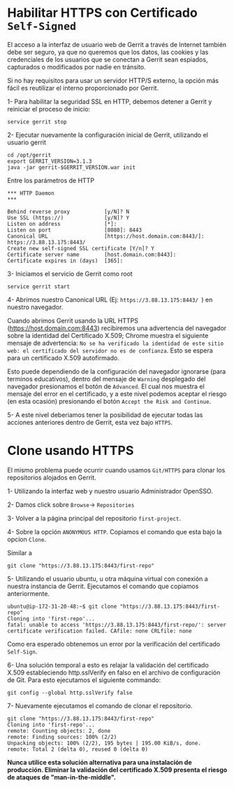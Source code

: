 # Habilitar HTTPS con Certificado `Self-Signed`

El acceso a la interfaz de usuario web de Gerrit a través de Internet también debe ser seguro, ya que no queremos que los datos, las cookies y las credenciales de los usuarios que se conectan a Gerrit sean espiados, capturados o modificados por nadie en tránsito.

Si no hay requisitos para usar un servidor HTTP/S externo, la opción más fácil es reutilizar el interno proporcionado por Gerrit. 

1- Para habilitar la seguridad SSL en HTTP, debemos detener a Gerrit y reiniciar el proceso de inicio:

```
service gerrit stop
```

2- Ejecutar nuevamente la configuración inicial de Gerrit, utilizando el usuario gerrit

```
cd /opt/gerrit
export GERRIT_VERSION=3.1.3
java -jar gerrit-$GERRIT_VERSION.war init
```

Entre los parámetros de HTTP 

```
*** HTTP Daemon
*** 

Behind reverse proxy           [y/N]? N
Use SSL (https://)             [y/N]? Y
Listen on address              [*]: 
Listen on port                 [8080]: 8443
Canonical URL                  [https://host.domain.com:8443/]: https://3.88.13.175:8443/ 
Create new self-signed SSL certificate [Y/n]? Y
Certificate server name        [host.domain.com:8443]: 
Certificate expires in (days)  [365]:
```


3- Iniciamos el servicio de Gerrit como root

```
service gerrit start
```

4- Abrimos nuestro Canonical URL (Ej: `https://3.88.13.175:8443/ `) en nuestro navegador.

Cuando abrimos Gerrit usando la URL HTTPS (https://host.domain.com:8443) recibiremos una advertencia del navegador sobre la identidad del Certificado X.509; Chrome muestra el siguiente mensaje de advertencia: `No se ha verificado la identidad de este sitio web: el certificado del servidor no es de confianza`. 
Esto se espera para un certificado X.509 autofirmado.

Esto puede dependiendo de la configuración del navegador ignorarse (para terminos educativos), dentro del mensaje de `Warning` desplegado del navegador presionamos el botón de `Advanced`. El cual nos muestra el mensaje del error en el certificado, y a este nivel podemos aceptar el riesgo (en esta ocasión) presionando el botón `Accept the Risk and Continue`.

5- A este nivel deberiamos tener la posibilidad de ejecutar todas las acciones anteriores dentro de Gerrit, esta vez bajo `HTTPS`.

# Clone usando HTTPS

El mismo problema puede ocurrir cuando usamos `Git/HTTPS` para clonar los repositorios alojados en Gerrit.

1- Utilizando la interfaz web y nuestro usuario Administrador OpenSSO.

2- Damos click sobre `Browse`-> `Repositories`

3- Volver a la página principal del repositorio `first-project`.

4- Sobre la opción `ANONYMOUS HTTP`. Copiamos el comando que esta bajo la opcíon `Clone`.

Similar a

```
git clone "https://3.88.13.175:8443/first-repo"
```

5- Utilizando el usuario ubuntu, u otra máquina virtual con conexión a nuestra instancia de Gerrit. Ejecutamos el comando que copiamos anteriormente.

```
ubuntu@ip-172-31-20-48:~$ git clone "https://3.88.13.175:8443/first-repo"
Cloning into 'first-repo'...
fatal: unable to access 'https://3.88.13.175:8443/first-repo/': server certificate verification failed. CAfile: none CRLfile: none
```

Como era esperado obtenemos un error por la verificación del certificado `Self-Sign`.

6- Una solución temporal a esto es relajar la validación del certificado X.509 estableciendo http.sslVerify en falso en el archivo de configuración de Git. Para esto ejecutamos el siguiente commando:

```
git config --global http.sslVerify false
```

7- Nuevamente ejecutamos el comando de clonar el repositorio.

```
git clone "https://3.88.13.175:8443/first-repo"
Cloning into 'first-repo'...
remote: Counting objects: 2, done
remote: Finding sources: 100% (2/2)
Unpacking objects: 100% (2/2), 195 bytes | 195.00 KiB/s, done.
remote: Total 2 (delta 0), reused 0 (delta 0)
```

**Nunca utilice esta solución alternativa para una instalación de producción. Eliminar la validación del certificado X.509 presenta el riesgo de ataques de "man-in-the-middle".**




